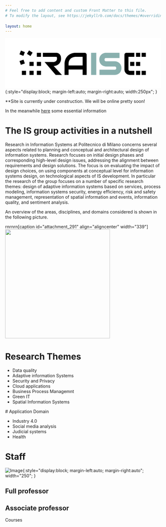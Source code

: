 ```yaml
---
# Feel free to add content and custom Front Matter to this file.
# To modify the layout, see https://jekyllrb.com/docs/themes/#overriding-theme-defaults

layout: home
---
```


![Image](/static/logo_raise_cropped_.png){:style="display:block; margin-left:auto; margin-right:auto; width:250px"; }

**Site is currently under construction.
We will be online pretty soon!
 
In the meanwhile [here](https://www.deib.polimi.it/eng/research-lines/details/85) some essential information

# The IS group activities in a nutshell 

Research in Information Systems at Politecnico di Milano concerns several aspects related to planning and conceptual and architectural design of information systems. Research focuses on initial design phases and corresponding high-level design issues, addressing the alignment between requirements and design solutions. The focus is on evaluating the impact of design choices, on using components at conceptual level for information systems design, on technological aspects of IS development. In particular the research of the group focuses on a number of specific research themes: design of adaptive information systems based on services, process modeling, information systems security, energy efficiency, risk and safety management, representation of spatial information and events, information quality, and sentiment analysis.

An overview of the areas, disciplines, and domains considered is shown in the following picture.</p>rnrnrn[caption id="attachment_291" align="aligncenter" width="339"]<img class=" wp-image-291" title="Research themes @ ISGroup" src="http://isgroup.dei.polimi.it/wp-content/uploads/stackricerca-982x1024.png" alt="" width="339" height="353" /> 
 
# Research Themes
 
 - Data quality
 - Adaptive information Systems
 - Security and Privacy
 - Cloud applications
 - Business Process Managemnt
 - Green IT
 - Spatial Information Systems

# Application Domain

 - Industry 4.0
 - Social media analysis
 - Judicial systems
 - Health 

 # Staff

![Image](/static/IMG_3476.HEIC){:style="display:block; margin-left:auto; margin-right:auto"; width="250"; }

 ## Full professor

 ## Associate professor

 
 Courses
 
 



 
